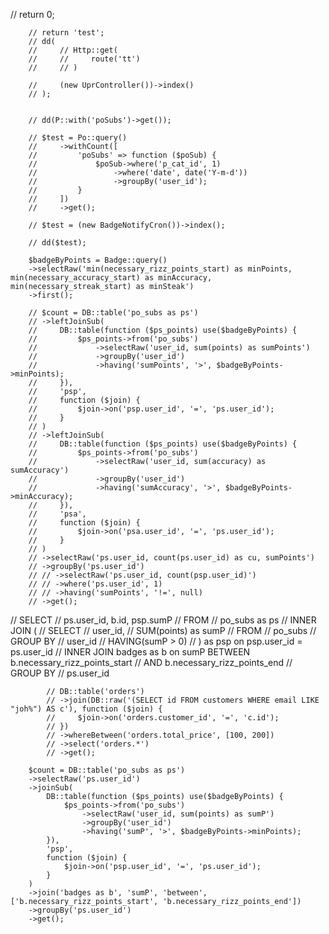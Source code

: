  // return 0;

        // return 'test';
        // dd(
        //     // Http::get(
        //     //     route('tt')
        //     // )

        //     (new UprController())->index()
        // );


        // dd(P::with('poSubs')->get());

        // $test = Po::query()
        //     ->withCount([
        //         'poSubs' => function ($poSub) {
        //             $poSub->where('p_cat_id', 1)
        //                 ->where('date', date('Y-m-d'))
        //                 ->groupBy('user_id');
        //         }
        //     ])
        //     ->get();

        // $test = (new BadgeNotifyCron())->index();

        // dd($test);

        $badgeByPoints = Badge::query()
        ->selectRaw('min(necessary_rizz_points_start) as minPoints, min(necessary_accuracy_start) as minAccuracy, min(necessary_streak_start) as minSteak')
        ->first();

        // $count = DB::table('po_subs as ps')
        // ->leftJoinSub( 
        //     DB::table(function ($ps_points) use($badgeByPoints) {
        //         $ps_points->from('po_subs')
        //             ->selectRaw('user_id, sum(points) as sumPoints')
        //             ->groupBy('user_id')
        //             ->having('sumPoints', '>', $badgeByPoints->minPoints);
        //     }),
        //     'psp',
        //     function ($join) {
        //         $join->on('psp.user_id', '=', 'ps.user_id');
        //     }
        // )
        // ->leftJoinSub( 
        //     DB::table(function ($ps_points) use($badgeByPoints) {
        //         $ps_points->from('po_subs')
        //             ->selectRaw('user_id, sum(accuracy) as sumAccuracy')
        //             ->groupBy('user_id')
        //             ->having('sumAccuracy', '>', $badgeByPoints->minAccuracy);
        //     }),
        //     'psa',
        //     function ($join) {
        //         $join->on('psa.user_id', '=', 'ps.user_id');
        //     }
        // )
        // ->selectRaw('ps.user_id, count(ps.user_id) as cu, sumPoints')
        // ->groupBy('ps.user_id')
        // // ->selectRaw('ps.user_id, count(psp.user_id)')
        // // ->where('ps.user_id', 1)
        // // ->having('sumPoints', '!=', null)
        // ->get();

   //     SELECT
            //     ps.user_id, b.id, psp.sumP
            // FROM
            //     po_subs as ps
            //     INNER JOIN (
            //         SELECT
            //             user_id,
            //             SUM(points) as sumP
            //         FROM
            //             po_subs
            //         GROUP BY
            //             user_id
            //         HAVING(sumP > 0)
            //     ) as psp on psp.user_id = ps.user_id
            //     INNER JOIN badges as b on sumP BETWEEN b.necessary_rizz_points_start
            //     AND b.necessary_rizz_points_end
            // GROUP BY
            //     ps.user_id
                

            // DB::table('orders')
            // ->join(DB::raw('(SELECT id FROM customers WHERE email LIKE "joh%") AS c'), function ($join) {
            //     $join->on('orders.customer_id', '=', 'c.id');
            // })
            // ->whereBetween('orders.total_price', [100, 200])
            // ->select('orders.*')
            // ->get();

        $count = DB::table('po_subs as ps')
        ->selectRaw('ps.user_id')
        ->joinSub( 
            DB::table(function ($ps_points) use($badgeByPoints) {
                $ps_points->from('po_subs')
                    ->selectRaw('user_id, sum(points) as sumP')
                    ->groupBy('user_id')
                    ->having('sumP', '>', $badgeByPoints->minPoints);
            }),
            'psp',
            function ($join) {
                $join->on('psp.user_id', '=', 'ps.user_id');
            }
        )
        ->join('badges as b', 'sumP', 'between', ['b.necessary_rizz_points_start', 'b.necessary_rizz_points_end'])
        ->groupBy('ps.user_id')
        ->get();